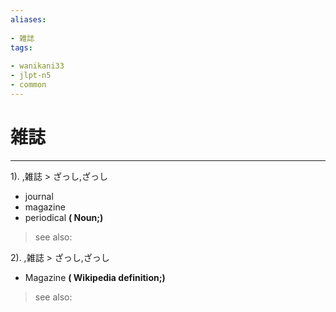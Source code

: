 ```yaml
---
aliases:
    
- 雑誌
tags:
    
- wanikani33
- jlpt-n5
- common
---
```


# 雑誌
---
1).
,雑誌 > ざっし,ざっし

- journal
- magazine
- periodical
**( Noun;)**
> see also: 
            
2).
,雑誌 > ざっし,ざっし

- Magazine
**( Wikipedia definition;)**
> see also: 
            
